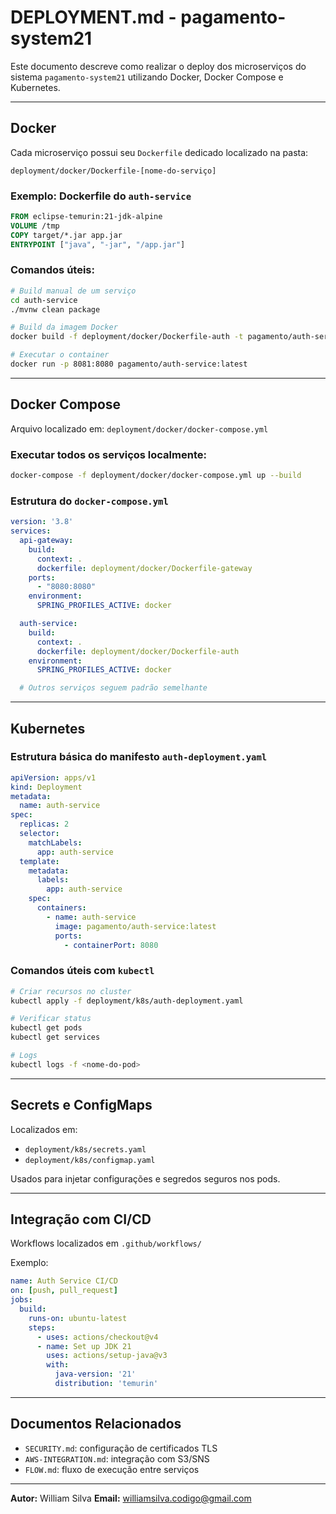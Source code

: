 # DEPLOYMENT.md - pagamento-system21

Este documento descreve como realizar o deploy dos microserviços do sistema `pagamento-system21` utilizando Docker, Docker Compose e Kubernetes.

---

##  Docker

Cada microserviço possui seu `Dockerfile` dedicado localizado na pasta:

```
deployment/docker/Dockerfile-[nome-do-serviço]
```

### Exemplo: Dockerfile do `auth-service`

```dockerfile
FROM eclipse-temurin:21-jdk-alpine
VOLUME /tmp
COPY target/*.jar app.jar
ENTRYPOINT ["java", "-jar", "/app.jar"]
```

### Comandos úteis:

```bash
# Build manual de um serviço
cd auth-service
./mvnw clean package

# Build da imagem Docker
docker build -f deployment/docker/Dockerfile-auth -t pagamento/auth-service:latest .

# Executar o container
docker run -p 8081:8080 pagamento/auth-service:latest
```

---

##  Docker Compose

Arquivo localizado em: `deployment/docker/docker-compose.yml`

### Executar todos os serviços localmente:

```bash
docker-compose -f deployment/docker/docker-compose.yml up --build
```

### Estrutura do `docker-compose.yml`

```yaml
version: '3.8'
services:
  api-gateway:
    build:
      context: .
      dockerfile: deployment/docker/Dockerfile-gateway
    ports:
      - "8080:8080"
    environment:
      SPRING_PROFILES_ACTIVE: docker

  auth-service:
    build:
      context: .
      dockerfile: deployment/docker/Dockerfile-auth
    environment:
      SPRING_PROFILES_ACTIVE: docker

  # Outros serviços seguem padrão semelhante
```

---

##  Kubernetes

### Estrutura básica do manifesto `auth-deployment.yaml`

```yaml
apiVersion: apps/v1
kind: Deployment
metadata:
  name: auth-service
spec:
  replicas: 2
  selector:
    matchLabels:
      app: auth-service
  template:
    metadata:
      labels:
        app: auth-service
    spec:
      containers:
        - name: auth-service
          image: pagamento/auth-service:latest
          ports:
            - containerPort: 8080
```

### Comandos úteis com `kubectl`

```bash
# Criar recursos no cluster
kubectl apply -f deployment/k8s/auth-deployment.yaml

# Verificar status
kubectl get pods
kubectl get services

# Logs
kubectl logs -f <nome-do-pod>
```

---

##  Secrets e ConfigMaps

Localizados em:

* `deployment/k8s/secrets.yaml`
* `deployment/k8s/configmap.yaml`

Usados para injetar configurações e segredos seguros nos pods.

---

##  Integração com CI/CD

Workflows localizados em `.github/workflows/`

Exemplo:

```yaml
name: Auth Service CI/CD
on: [push, pull_request]
jobs:
  build:
    runs-on: ubuntu-latest
    steps:
      - uses: actions/checkout@v4
      - name: Set up JDK 21
        uses: actions/setup-java@v3
        with:
          java-version: '21'
          distribution: 'temurin'
```

---

##  Documentos Relacionados

* `SECURITY.md`: configuração de certificados TLS
* `AWS-INTEGRATION.md`: integração com S3/SNS
* `FLOW.md`: fluxo de execução entre serviços

---

**Autor:** William Silva
**Email:** [williamsilva.codigo@gmail.com](mailto:williamsilva.codigo@gmail.com)
